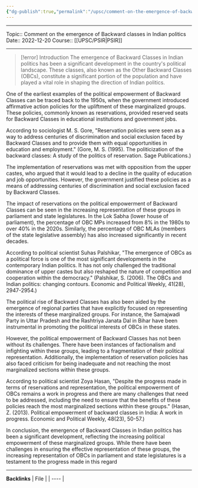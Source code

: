 ```yaml
---
{"dg-publish":true,"permalink":"/upsc/comment-on-the-emergence-of-backward-classes-in-indian-politics/"}
---
```


----
Topic:: Comment on the emergence of Backward classes in Indian politics
Date:: 2022-12-20
Course:: [[UPSC/PSIR\|PSIR]] 

----

>[!error] Introduction
>The emergence of Backward Classes in Indian politics has been a significant development in the country's political landscape. These classes, also known as the Other Backward Classes (OBCs), constitute a significant portion of the population and have played a vital role in shaping the direction of Indian politics.


One of the earliest examples of the political empowerment of Backward Classes can be traced back to the 1950s, when the government introduced affirmative action policies for the upliftment of these marginalized groups. These policies, commonly known as reservations, provided reserved seats for Backward Classes in educational institutions and government jobs.

According to sociologist M. S. Gore, "Reservation policies were seen as a way to address centuries of discrimination and social exclusion faced by Backward Classes and to provide them with equal opportunities in education and employment." (Gore, M. S. (1995). The politicization of the backward classes: A  study of the politics of reservation. Sage Publications.)

The implementation of reservations was met with opposition from the upper castes, who argued that it would lead to a decline in the quality of education and job opportunities. However, the government justified these policies as a means of addressing centuries of discrimination and social exclusion faced by Backward Classes.

The impact of reservations on the political empowerment of Backward Classes can be seen in the increasing representation of these groups in parliament and state legislatures. In the Lok Sabha (lower house of parliament), the percentage of OBC MPs increased from 8% in the 1980s to over 40% in the 2020s. Similarly, the percentage of OBC MLAs (members of the state legislative assembly) has also increased significantly in recent decades.

According to political scientist Suhas Palshikar, "The emergence of OBCs as a political force is one of the most significant developments in the contemporary Indian politics. It has not only challenged the traditional dominance of upper castes but also reshaped the nature of competition and cooperation within the democracy." (Palshikar, S. (2006). The OBCs and Indian politics: changing contours. Economic and Political Weekly, 41(28), 2947-2954.)

The political rise of Backward Classes has also been aided by the emergence of regional parties that have explicitly focused on representing the interests of these marginalized groups. For instance, the Samajwadi Party in Uttar Pradesh and the Rashtriya Janata Dal in Bihar have been instrumental in promoting the political interests of OBCs in these states.

However, the political empowerment of Backward Classes has not been without its challenges. There have been instances of factionalism and infighting within these groups, leading to a fragmentation of their political representation. Additionally, the implementation of reservation policies has also faced criticism for being inadequate and not reaching the most marginalized sections within these groups.

According to political scientist Zoya Hasan, "Despite the progress made in terms of reservations and representation, the political empowerment of OBCs remains a work in progress and there are many challenges that need to be addressed, including the need to ensure that the benefits of these policies reach the most marginalized sections within these groups." (Hasan, Z. (2013). Political empowerment of backward classes in India: A work in progress. Economic and Political Weekly, 48(23), 50-57.)

In conclusion, the emergence of Backward Classes in Indian politics has been a significant development, reflecting the increasing political empowerment of these marginalized groups. While there have been challenges in ensuring the effective representation of these groups, the increasing representation of OBCs in parliament and state legislatures is a testament to the progress made in this regard

---
**Backlinks**
| File |
| ---- |



